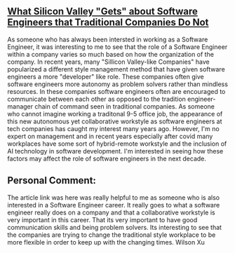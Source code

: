 ## [What Silicon Valley "Gets" about Software Engineers that Traditional Companies Do Not](https://blog.pragmaticengineer.com/what-silicon-valley-gets-right-on-software-engineers/)

As someone who has always been intersted in working as a Software Engineer, it was interesting to me to see that the role of a Software Engineer within a company varies so much based on how the organization of the company. In recent years, many "Sillicon Valley-like Companies" have popularized a different style management method that have given software engineers a more "developer" like role. These companies often give software engineers more autonomy as problem solvers rather than mindless resources. In these companies software engineers often are encouraged to communicate between each other as opposed to the tradition engineer-manager chain of command seen in traditional companies. As someone who cannot imagine working a traditonal 9-5 office job, the appearance of this new autonomous yet collaborative workstyle as software engineers at tech companies has caught my interest many years ago. However, I'm no expert on management and in recent years especially after covid many workplaces have some sort of hybrid-remote workstyle and the inclusion of AI technology in software development. I'm interested in seeing how these factors may affect the role of software engineers in the next decade. 

## Personal Comment:
The article link was here was really helpful to me as someone who is also interested in a Software Engineer career. It really goes to what a software engineer really does on a company and that a collaborative workstyle is very important in this career. That its very important to have good communication skills and being problem solvers. Its interesting to see that the companies are trying to change the traditional style workplace to be more flexible in order to keep up with the changing times. Wilson Xu